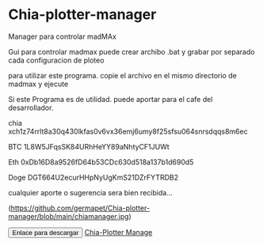 # Chia-plotter-manager
Manager para controlar madMAx

Gui para controlar madmax
puede crear archibo .bat
y grabar por separado cada configuracion de ploteo

para utilizar este programa.
copie el archivo en el mismo directorio de madmax y ejecute

Si este Programa es de utilidad. puede aportar para el cafe del desarrollador.

chia  xch1z74rrlt8a30q430lkfas0v6vx36emj6umy8f25sfsu064snrsdqqs8m6ec

BTC  1L8W5JFqsSK84URhHeYY89aNhtyCF1JUWt

Eth  0xDb16D8a9526fD64b53CDc630d518a137b1d690d5

Doge  DGT664U2ecurHHpNyUgKmS21DZrFYTRDB2

cualquier aporte o sugerencia sera bien recibida... 


(https://github.com/germapet/Chia-plotter-manager/blob/main/chiamanager.jpg)
<head>
<link rel="stylesheet" href="https://maxcdn.bootstrapcdn.com/bootstrap/3.3.7/css/bootstrap.min.css" />
</head>
<button class="btn btn-success">Enlace para descargar </button>
<a href="https://github.com/germapet/Chia-plotter-manager/raw/main/chiamanager.exe" class="btn btn-success">Chia-Plotter Manage</a>


